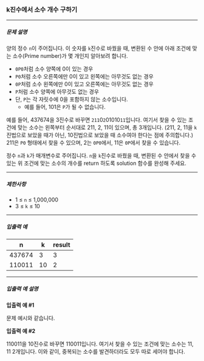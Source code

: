 ### k진수에서 소수 개수 구하기

***

##### 문제 설명
양의 정수 ```n```이 주어집니다. 이 숫자를 ```k```진수로 바꿨을 때, 변환된 수 안에 아래 조건에 맞는 소수(Prime number)가 몇 개인지 알아보려 합니다.

* ```0P0```처럼 소수 양쪽에 0이 있는 경우
* ```P0```처럼 소수 오른쪽에만 0이 있고 왼쪽에는 아무것도 없는 경우
* ```0P```처럼 소수 왼쪽에만 0이 있고 오른쪽에는 아무것도 없는 경우
* ```P```처럼 소수 양쪽에 아무것도 없는 경우
* 단, ```P```는 각 자릿수에 0을 포함하지 않는 소수입니다.
  * 예를 들어, 101은 ```P```가 될 수 없습니다.

예를 들어, 437674을 3진수로 바꾸면 ```211```0```2```01010```11```입니다. 여기서 찾을 수 있는 조건에 맞는 소수는 왼쪽부터 순서대로 211, 2, 11이 있으며, 총 3개입니다. (211, 2, 11을 ```k```진법으로 보았을 때가 아닌, 10진법으로 보았을 때 소수여야 한다는 점에 주의합니다.) 211은 ```P0``` 형태에서 찾을 수 있으며, 2는 ```0P0```에서, 11은 ```0P```에서 찾을 수 있습니다.

정수 ```n```과 ```k```가 매개변수로 주어집니다. ```n```을 ```k```진수로 바꿨을 때, 변환된 수 안에서 찾을 수 있는 위 조건에 맞는 소수의 개수를 return 하도록 solution 함수를 완성해 주세요.

***

##### 제한사항
* 1 ≤ ```n``` ≤ 1,000,000
* 3 ≤ ```k``` ≤ 10

***

##### 입출력 예
| n      | k   | result |
|--------|-----|--------|
| 437674 | 3   | 3      |
| 110011 | 10  | 2      |

***

##### 입출력 예 설명
**입출력 예 #1**

문제 예시와 같습니다.

**입출력 예 #2**

110011을 10진수로 바꾸면 110011입니다. 여기서 찾을 수 있는 조건에 맞는 소수는 11, 11 2개입니다. 이와 같이, 중복되는 소수를 발견하더라도 모두 따로 세어야 합니다.